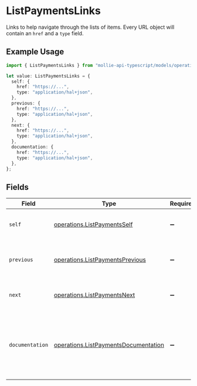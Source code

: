 # ListPaymentsLinks

Links to help navigate through the lists of items. Every URL object will contain an `href` and a `type` field.

## Example Usage

```typescript
import { ListPaymentsLinks } from "mollie-api-typescript/models/operations";

let value: ListPaymentsLinks = {
  self: {
    href: "https://...",
    type: "application/hal+json",
  },
  previous: {
    href: "https://...",
    type: "application/hal+json",
  },
  next: {
    href: "https://...",
    type: "application/hal+json",
  },
  documentation: {
    href: "https://...",
    type: "application/hal+json",
  },
};
```

## Fields

| Field                                                                                        | Type                                                                                         | Required                                                                                     | Description                                                                                  |
| -------------------------------------------------------------------------------------------- | -------------------------------------------------------------------------------------------- | -------------------------------------------------------------------------------------------- | -------------------------------------------------------------------------------------------- |
| `self`                                                                                       | [operations.ListPaymentsSelf](../../models/operations/listpaymentsself.md)                   | :heavy_minus_sign:                                                                           | The URL to the current set of items.                                                         |
| `previous`                                                                                   | [operations.ListPaymentsPrevious](../../models/operations/listpaymentsprevious.md)           | :heavy_minus_sign:                                                                           | The previous set of items, if available.                                                     |
| `next`                                                                                       | [operations.ListPaymentsNext](../../models/operations/listpaymentsnext.md)                   | :heavy_minus_sign:                                                                           | The next set of items, if available.                                                         |
| `documentation`                                                                              | [operations.ListPaymentsDocumentation](../../models/operations/listpaymentsdocumentation.md) | :heavy_minus_sign:                                                                           | In v2 endpoints, URLs are commonly represented as objects with an `href` and `type` field.   |